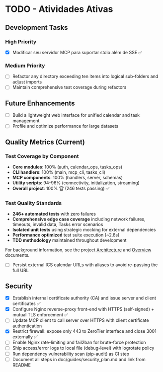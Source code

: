 # TODO - Atividades Ativas

## Development Tasks

### High Priority
- [x] Modificar seu servidor MCP para suportar stdio além de SSE ✅

### Medium Priority

- [ ] Refactor any directory exceeding ten items into logical sub-folders
  and adjust imports
- [ ] Maintain comprehensive test coverage during refactors

## Future Enhancements

- [ ] Build a lightweight web interface for unified calendar and task management
- [ ] Profile and optimize performance for large datasets

## Quality Metrics (Current)

### Test Coverage by Component

- **Core modules**: 100% (auth, calendar_ops, tasks_ops)
- **CLI handlers**: 100% (main, mcp_cli, tasks_cli)
- **MCP components**: 100% (handlers, server, schemas)
- **Utility scripts**: 94-96% (connectivity, initialization,
  streaming)
- **Overall project**: 100% 🏆 (246 tests passing) ✅

### Test Quality Standards

- **246+ automated tests** with zero failures
- **Comprehensive edge case coverage** including network failures,
  timeouts, invalid data, Tasks error scenarios
- **Isolated unit tests** using strategic mocking for external
  dependencies
- **Performance optimized** test suite execution (~2.8s)
- **TDD methodology** maintained throughout development

For background information, see the project [Architecture](doc/guides/architecture.md)
and [Overview](doc/guides/overview.md) documents.

- [ ] Persist external ICS calendar URLs with aliases to avoid re-passing the full URL

## Security

- [x] Establish internal certificate authority (CA) and issue server and client certificates ✅
- [x] Configure Nginx reverse-proxy front-end with HTTPS (self-signed) + mutual TLS enforcement ✅
- [ ] Update MCP client to call server over HTTPS with client certificate authentication
- [x] Restrict firewall: expose only 443 to ZeroTier interface and close 3001 externally ✅
- [ ] Enable Nginx rate-limiting and fail2ban for brute-force protection
- [ ] Ship access/error logs to local file (debug-level) with logrotate policy
- [ ] Run dependency vulnerability scan (pip-audit) as CI step
- [ ] Document all steps in doc/guides/security_plan.md and link from README
